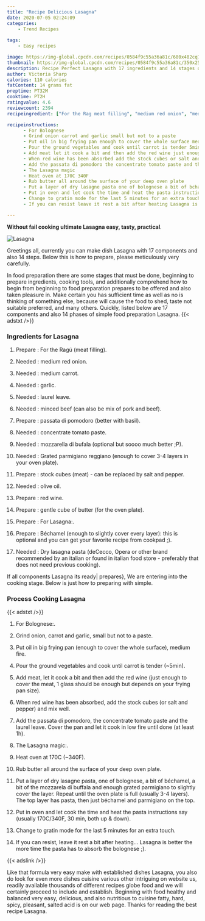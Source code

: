 ```yaml
---
title: "Recipe Delicious Lasagna"
date: 2020-07-05 02:24:09
categories:
    - Trend Recipes
    
tags:
    - Easy recipes

image: https://img-global.cpcdn.com/recipes/0584f9c55a36a81c/680x482cq70/lasagna-recipe-main-photo.jpg
thumbnail: https://img-global.cpcdn.com/recipes/0584f9c55a36a81c/350x250cq70/lasagna-recipe-main-photo.jpg
description: Recipe Perfect Lasagna with 17 ingredients and 14 stages of easy cooking.
author: Victoria Sharp
calories: 110 calories
fatContent: 14 grams fat
preptime: PT32M
cooktime: PT2H
ratingvalue: 4.6
reviewcount: 2394
recipeingredient: ["For the Rag meat filling", "medium red onion", "medium carrot", "garlic", "laurel leave", "minced beef can also be mix of pork and beef", "passata di pomodoro better with basil", "concentrate tomato paste", "mozzarella di bufala optional but soooo much better P", "Grated parmigiano reggiano enough to cover 34 layers in your oven plate", "stock cubes meat  can be replaced by salt and pepper", "olive oil", "red wine", "gentle cube of butter for the oven plate", "For Lasagna", "Bchamel enough to slightly cover every layer this is optional and you can get your favorite recipe from cookpad ", "Dry lasagna pasta deCecco Opera or other brand recommended by an italian or found in italian food store  preferably that does not need previous cooking"]

recipeinstructions: 
      - For Bolognese 
      - Grind onion carrot and garlic small but not to a paste 
      - Put oil in big frying pan enough to cover the whole surface medium fire 
      - Pour the ground vegetables and cook until carrot is tender 5min 
      - Add meat let it cook a bit and then add the red wine just enough to cover the meat 1 glass should be enough but depends on your frying pan size 
      - When red wine has been absorbed add the stock cubes or salt and pepper and mix well 
      - Add the passata di pomodoro the concentrate tomato paste and the laurel leave Cover the pan and let it cook in low fire until done at least 1h 
      - The Lasagna magic 
      - Heat oven at 170C 340F 
      - Rub butter all around the surface of your deep oven plate 
      - Put a layer of dry lasagne pasta one of bolognese a bit of bchamel a bit of the mozzarela di buffala and enough grated parmigiano to slightly cover the layer Repeat until the oven plate is full usually 34 layers The top layer has pasta then just bchamel and parmigiano on the top 
      - Put in oven and let cook the time and heat the pasta instructions say usually 170C340F 30 min both up  down 
      - Change to gratin mode for the last 5 minutes for an extra touch 
      - If you can resist leave it rest a bit after heating Lasagna is better the more time the pasta has to absorb the bolognese 

---
```




**Without fail cooking ultimate Lasagna easy, tasty, practical**. 


![Lasagna](https://img-global.cpcdn.com/recipes/0584f9c55a36a81c/680x482cq70/lasagna-recipe-main-photo.jpg "Lasagna")




Greetings all, currently you can make dish Lasagna with 17 components and also 14 steps. Below this is how to prepare, please meticulously very carefully.

In food preparation there are some stages that must be done, beginning to prepare ingredients, cooking tools, and additionally comprehend how to begin from beginning to food preparation prepares to be offered and also taken pleasure in. Make certain you has sufficient time as well as no is thinking of something else, because will cause the food to shed, taste not suitable preferred, and many others. Quickly, listed below are 17 components and also 14 phases of simple food preparation Lasagna.
{{< adstxt />}}

### Ingredients for Lasagna


1. Prepare  : For the Ragú (meat filling).

1. Needed  : medium red onion.

1. Needed  : medium carrot.

1. Needed  : garlic.

1. Needed  : laurel leave.

1. Needed  : minced beef (can also be mix of pork and beef).

1. Prepare  : passata di pomodoro (better with basil).

1. Needed  : concentrate tomato paste.

1. Needed  : mozzarella di bufala (optional but soooo much better ;P).

1. Needed  : Grated parmigiano reggiano (enough to cover 3-4 layers in your oven plate).

1. Prepare  : stock cubes (meat) - can be replaced by salt and pepper.

1. Needed  : olive oil.

1. Prepare  : red wine.

1. Prepare  : gentle cube of butter (for the oven plate).

1. Prepare  : For Lasagna:.

1. Prepare  : Béchamel (enough to slightly cover every layer): this is optional and you can get your favorite recipe from cookpad ;).

1. Needed  : Dry lasagna pasta (deCecco, Opera or other brand recommended by an italian or found in italian food store - preferably that does not need previous cooking).



If all components Lasagna its ready| prepares}, We are entering into the cooking stage. Below is just how to preparing with simple.

### Process Cooking Lasagna

{{< adstxt />}}


1. For Bolognese:.



1. Grind onion, carrot and garlic, small but not to a paste.



1. Put oil in big frying pan (enough to cover the whole surface), medium fire.



1. Pour the ground vegetables and cook until carrot is tender (~5min).



1. Add meat, let it cook a bit and then add the red wine (just enough to cover the meat, 1 glass should be enough but depends on your frying pan size).



1. When red wine has been absorbed, add the stock cubes (or salt and pepper) and mix well.



1. Add the passata di pomodoro, the concentrate tomato paste and the laurel leave. Cover the pan and let it cook in low fire until done (at least 1h).



1. The Lasagna magic:.



1. Heat oven at 170C (~340F).



1. Rub butter all around the surface of your deep oven plate.



1. Put a layer of dry lasagne pasta, one of bolognese, a bit of béchamel, a bit of the mozzarela di buffala and enough grated parmigiano to slightly cover the layer. Repeat until the oven plate is full (usually 3-4 layers). The top layer has pasta, then just béchamel and parmigiano on the top.



1. Put in oven and let cook the time and heat the pasta instructions say (usually 170C/340F, 30 min, both up &amp; down).



1. Change to gratin mode for the last 5 minutes for an extra touch.



1. If you can resist, leave it rest a bit after heating... Lasagna is better the more time the pasta has to absorb the bolognese ;).





{{< adslink />}}

Like that formula very easy make with established dishes Lasagna, you also do look for even more dishes cuisine various other intriguing on website us, readily available thousands of different recipes globe food and we will certainly proceed to include and establish. Beginning with food healthy and balanced very easy, delicious, and also nutritious to cuisine fatty, hard, spicy, pleasant, salted acid is on our web page. Thanks for reading the best recipe Lasagna.
